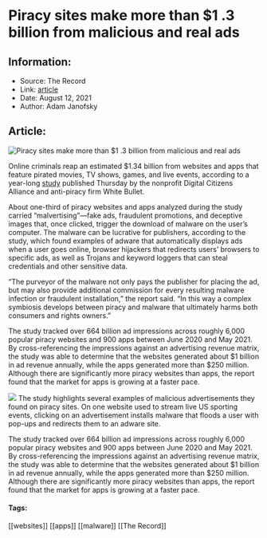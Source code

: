 # Piracy sites make more than $1 .3 billion from malicious and real ads
### 

## Information:
+ Source: The Record
+ Link: [article](https://therecord.media/piracy-sites-make-more-than-1-3-billion-from-malicious-and-real-ads/)
+ Date: August 12, 2021
+ Author: Adam Janofsky


## Article:
![Piracy sites make more than $1 .3 billion from malicious and real ads](https://therecord.media/wp-content/uploads/2021/08/moshed-08-12-8-40-44.png)

Online criminals reap an estimated $1.34 billion from websites and apps that feature pirated movies, TV shows, games, and live events, according to a year-long [study](https://www.digitalcitizensalliance.org/clientuploads/directory/Reports/Breaking-Bads-Report.pdf) published Thursday by the nonprofit Digital Citizens Alliance and anti-piracy firm White Bullet.


About one-third of piracy websites and apps analyzed during the study carried “malvertising”—fake ads, fraudulent promotions, and deceptive images that, once clicked, trigger the download of malware on the user’s computer. The malware can be lucrative for publishers, according to the study, which found examples of adware that automatically displays ads when a user goes online, browser hijackers that redirects users’ browsers to specific ads, as well as Trojans and keyword loggers that can steal credentials and other sensitive data.


“The purveyor of the malware not only pays the publisher for placing the ad, but may also provide additional commission for every resulting malware infection or fraudulent installation,” the report said. “In this way a complex symbiosis develops between piracy and malware that ultimately harms both consumers and rights owners.”


The study tracked over 664 billion ad impressions across roughly 6,000 popular piracy websites and 900 apps between June 2020 and May 2021. By cross-referencing the impressions against an advertising revenue matrix, the study was able to determine that the websites generated about $1 billion in ad revenue annually, while the apps generated more than $250 million. Although there are significantly more piracy websites than apps, the report found that the market for apps is growing at a faster pace.


![](https://www-therecord.recfut.com/wp-content/uploads/2021/08/Screen-Shot-2021-08-12-at-8.31.53-AM-1024x670.png)
The study highlights several examples of malicious advertisements they found on piracy sites. On one website used to stream live US sporting events, clicking on an advertisement installs malware that floods a user with pop-ups and redirects them to an adware site.


The study tracked over 664 billion ad impressions across roughly 6,000 popular piracy websites and 900 apps between June 2020 and May 2021. By cross-referencing the impressions against an advertising revenue matrix, the study was able to determine that the websites generated about $1 billion in ad revenue annually, while the apps generated more than $250 million. Although there are significantly more piracy websites than apps, the report found that the market for apps is growing at a faster pace.





#### Tags:
[[websites]] [[apps]] [[malware]] [[The Record]]
